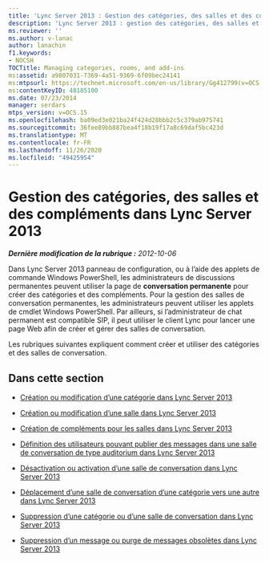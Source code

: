 ```yaml
---
title: 'Lync Server 2013 : Gestion des catégories, des salles et des compléments'
description: 'Lync Server 2013 : gestion des catégories, des salles et des compléments.'
ms.reviewer: ''
ms.author: v-lanac
author: lanachin
f1.keywords:
- NOCSH
TOCTitle: Managing categories, rooms, and add-ins
ms:assetid: a9807031-7369-4a51-9369-6f09bec24141
ms:mtpsurl: https://technet.microsoft.com/en-us/library/Gg412799(v=OCS.15)
ms:contentKeyID: 48185100
ms.date: 07/23/2014
manager: serdars
mtps_version: v=OCS.15
ms.openlocfilehash: ba09ed3e021ba24f424d28bbb2c5c379ab975741
ms.sourcegitcommit: 36fee89bb887bea4f18b19f17a8c69daf5bc423d
ms.translationtype: MT
ms.contentlocale: fr-FR
ms.lasthandoff: 11/26/2020
ms.locfileid: "49425954"
---
```

# <a name="managing-categories-rooms-and-add-ins-in-lync-server-2013"></a>Gestion des catégories, des salles et des compléments dans Lync Server 2013

<div data-xmlns="http://www.w3.org/1999/xhtml">

<div class="topic" data-xmlns="http://www.w3.org/1999/xhtml" data-msxsl="urn:schemas-microsoft-com:xslt" data-cs="https://msdn.microsoft.com/">

<div data-asp="https://msdn2.microsoft.com/asp">



</div>

<div id="mainSection">

<div id="mainBody">

<span> </span>

_**Dernière modification de la rubrique :** 2012-10-06_

Dans Lync Server 2013 panneau de configuration, ou à l’aide des applets de commande Windows PowerShell, les administrateurs de discussions permanentes peuvent utiliser la page de **conversation permanente** pour créer des catégories et des compléments. Pour la gestion des salles de conversation permanentes, les administrateurs peuvent utiliser les applets de cmdlet Windows PowerShell. Par ailleurs, si l’administrateur de chat permanent est compatible SIP, il peut utiliser le client Lync pour lancer une page Web afin de créer et gérer des salles de conversation.

Les rubriques suivantes expliquent comment créer et utiliser des catégories et des salles de conversation.

<div>

## <a name="in-this-section"></a>Dans cette section

  - [Création ou modification d’une catégorie dans Lync Server 2013](lync-server-2013-creating-or-editing-a-new-category.md)

  - [Création ou modification d’une salle dans Lync Server 2013](lync-server-2013-creating-or-editing-a-new-room.md)

  - [Création de compléments pour les salles dans Lync Server 2013](lync-server-2013-creating-new-add-ins-for-rooms.md)

  - [Définition des utilisateurs pouvant publier des messages dans une salle de conversation de type auditorium dans Lync Server 2013](lync-server-2013-setting-who-can-post-messages-in-an-auditorium-chat-room.md)

  - [Désactivation ou activation d’une salle de conversation dans Lync Server 2013](lync-server-2013-disabling-or-enabling-a-chat-room.md)

  - [Déplacement d’une salle de conversation d’une catégorie vers une autre dans Lync Server 2013](lync-server-2013-moving-a-chat-room-from-one-category-to-another.md)

  - [Suppression d’une catégorie ou d’une salle de conversation dans Lync Server 2013](lync-server-2013-deleting-a-chat-room-or-category.md)

  - [Suppression d’un message ou purge de messages obsolètes dans Lync Server 2013](lync-server-2013-deleting-a-message-or-purging-obsolete-messages.md)

</div>

</div>

<span> </span>

</div>

</div>

</div>

